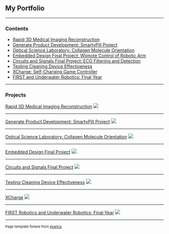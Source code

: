 ## My Portfolio

---

### Contents

- [Rapid 3D Medical Imaging Reconstruction](/3d_image)
- [Generate Product Development: SmartyPill Project](/smarty_pill)
- [Optical Science Laboratory: Collagen Molecule Orientation](/collagen)
- [Embedded Design Final Project: Wiimote Control of Robotic Arm](/embedded_design)
- [Circuits and Signals Final Project: ECG Filtering and Detection](/circuits_final)
- [Testing Cleaning Device Effectiveness](/cleaning_device)
- [XCharge: Self-Charging Game Controller](/xcharge)
- [FIRST and Underwater Robotics: Final Year](/robotics)

---

### Projects

[Rapid 3D Medical Imaging Reconstruction](/3d_image)
<img src="images/3d_thumbnail.png?raw=true"/>

---
[Generate Product Development: SmartyPill Project](/smarty_pill)
<img src="images/smarty_pill_sample_design.png?raw=true"/>

---
[Optical Science Laboratory: Collagen Molecule Orientation](/collagen)
<img src="images/collagen_result_simple_CNN.png?raw=true"/>

---
[Embedded Design Final Project](/embedded_design)
<img src="images/embedded_header.png?raw=true"/>

---
[Circuits and Signals Final Project](/circuits_final)
<img src="images/circuits_header.png?raw=true"/>

---
[Testing Cleaning Device Effectiveness](/cleaning_device)
<img src="images/cleaning_toi_cleanboi.png?raw=true"/>

---
[XCharge](/xcharge)
<img src="images/xcharge_header.png?raw=true"/>

---
[FIRST Robotics and Underwater Robotics: Final Year](/robotics)
<img src="images/robotics_header.jpg?raw=true"/>

---
<p style="font-size:11px">Page template forked from <a href="https://github.com/evanca/quick-portfolio">evanca</a></p>
<!-- Remove above link if you don't want to attibute -->
